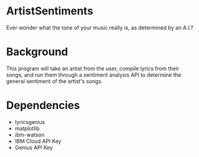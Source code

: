 # ArtistSentiments

Ever wonder what the tone of your music really is, as determined by an A.I.?

# Background

This program will take an artist from the user, compile lyrics from their songs, and run them through a sentiment analysis API to determine the general sentiment of the artist's songs.

# Dependencies

* lyricsgenius
* matplotlib
* ibm-watson
* IBM Cloud API Key
* Genius API Key

